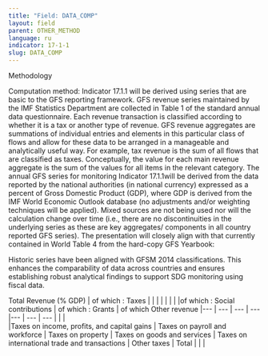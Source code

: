 ```yaml
---
title: "Field: DATA_COMP"
layout: field
parent: OTHER_METHOD
language: ru
indicator: 17-1-1
slug: DATA_COMP
---
```

Methodology

Computation method: Indicator 17.1.1 will be derived using series that are basic to the GFS reporting framework. GFS revenue series maintained by the IMF Statistics Department are collected in Table 1 of the standard annual data questionnaire. Each revenue transaction is classified according to whether it is a tax or another type of revenue. GFS revenue aggregates are summations of individual entries and elements in this particular class of flows and allow for these data to be arranged in a manageable and analytically useful way. For example, tax revenue is the sum of all flows that are classified as taxes. Conceptually, the value for each main revenue aggregate is the sum of the values for all items in the relevant category. The annual GFS series for monitoring Indicator 17.1.1will be derived from the data reported by the national authorities (in national currency) expressed as a percent of Gross Domestic Product (GDP), where GDP is derived from the IMF World Economic Outlook database (no adjustments and/or weighting techniques will be applied). Mixed sources are not being used nor will the calculation change over time (i.e., there are no discontinuities in the underlying series as these are key aggregates/ components in all country reported GFS series). The presentation will closely align with that currently contained in World Table 4 from the hard-copy GFS Yearbook: 

Historic series have been aligned with GFSM 2014 classifications. This enhances the comparability of data across countries and ensures establishing robust analytical findings to support SDG monitoring using fiscal data.

Total Revenue (% GDP) | of which : Taxes |  | | |  | | | |of which : Social contributions | of which : Grants | of which Other revenue
   |--- | --- | --- | --- |--- | --- | --- |   |   |  
    |Taxes on income, profits, and capital gains | Taxes on payroll and workforce | Taxes on property | Taxes on goods and services | Taxes on international trade and transactions | Other taxes | Total | | |